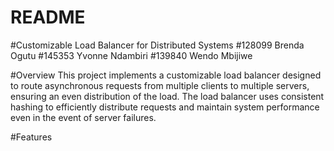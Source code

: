 # README
#Customizable Load Balancer for Distributed Systems
#128099 Brenda Ogutu
#145353 Yvonne Ndambiri
#139840 Wendo Mbijiwe

#Overview
This project implements a customizable load balancer designed to route asynchronous requests from multiple clients to multiple servers, ensuring an even distribution of the load. The load balancer uses consistent hashing to efficiently distribute requests and maintain system performance even in the event of server failures.

#Features


